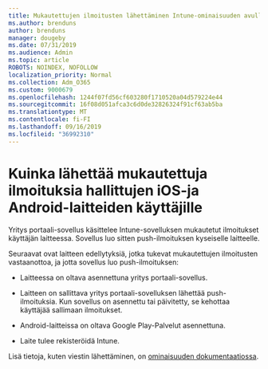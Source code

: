 ```yaml
---
title: Mukautettujen ilmoitusten lähettäminen Intune-ominaisuuden avulla
ms.author: brenduns
author: brenduns
manager: dougeby
ms.date: 07/31/2019
ms.audience: Admin
ms.topic: article
ROBOTS: NOINDEX, NOFOLLOW
localization_priority: Normal
ms.collection: Adm_O365
ms.custom: 9000679
ms.openlocfilehash: 1244f07fd56cf603280f1710520a04d579224e44
ms.sourcegitcommit: 16f08d051afca3c6d0de32826324f91cf63ab5ba
ms.translationtype: MT
ms.contentlocale: fi-FI
ms.lasthandoff: 09/16/2019
ms.locfileid: "36992310"
---
```

# <a name="how-to-send-custom-notifications-to-the-users-of-managed-ios-and-android-devices"></a>Kuinka lähettää mukautettuja ilmoituksia hallittujen iOS-ja Android-laitteiden käyttäjille

Yritys portaali-sovellus käsittelee Intune-sovelluksen mukautetut ilmoitukset käyttäjän laitteessa. Sovellus luo sitten push-ilmoituksen kyseiselle laitteelle.

Seuraavat ovat laitteen edellytyksiä, jotka tukevat mukautettujen ilmoitusten vastaanottoa, ja jotta sovellus luo push-ilmoituksen:

- Laitteessa on oltava asennettuna yritys portaali-sovellus.  

- Laitteen on sallittava yritys portaali-sovelluksen lähettää push-ilmoituksia. Kun sovellus on asennettu tai päivitetty, se kehottaa käyttäjää sallimaan ilmoitukset.

- Android-laitteissa on oltava Google Play-Palvelut asennettuna.

- Laite tulee rekisteröidä Intune.

Lisä tietoja, kuten viestin lähettäminen, on [ominaisuuden dokumentaatiossa](https://docs.microsoft.com/intune/custom-notifications).
